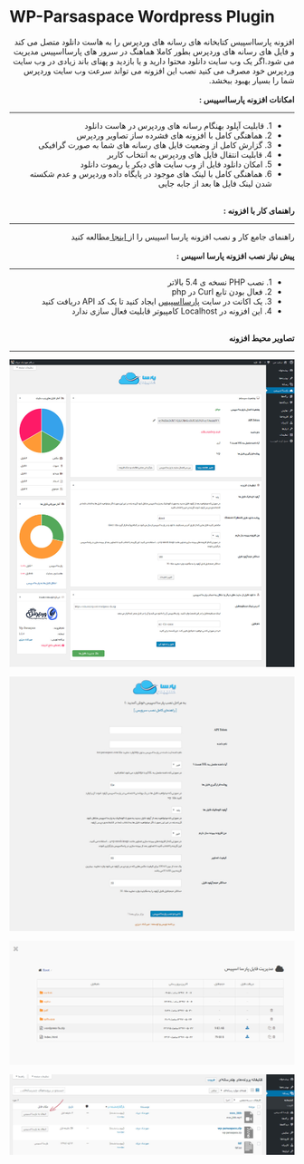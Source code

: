 # WP-Parsaspace Wordpress Plugin
<div dir="rtl">افزونه پارسااسپیس کتابخانه های رسانه های وردپرس را به هاست دانلود متصل می کند و فایل های رسانه های وردپرس بطور کاملا هماهنگ در سرور های پارسااسپیس مدیریت می شود.اگر یک وب سایت دانلود محتوا دارید و یا بازدید و پهنای باند زیادی در وب سایت وردپرس خود مصرف می کنید نصب این افزونه می تواند سرعت وب سایت وردپرس شما را بسیار بهبود ببخشد.</div>
<br />
<div dir="rtl"><b>امکانات افزونه پارسااسپیس :</b></div>
<hr>
<div dir="rtl"><ul>
  <li>1. قابلیت آپلود بهنگام رسانه های وردپرس در هاست دانلود</li>
  <li>2. هماهنگی کامل با افزونه های فشرده ساز تصاویر وردپرس</li>
  <li>3. گزارش کامل از وضعیت فایل های رسانه های شما به صورت گرافیکی</li>
  <li>4. قابلیت انتقال فایل های وردپرس به انتخاب کاربر</li>
  <li>5. امکان دانلود فایل از وب سایت های دیکر یا ریموت دانلود</li>
  <li>6. هماهنگی کامل با لینک های موجود در پایگاه داده وردپرس و عدم شکسته شدن لینک فایل ها بعد از جابه جایی</li>
</ul></div>
<br />
<div dir="rtl"><b>راهنمای کار با افزونه :</b></div>
<hr>
<div dir="rtl">راهنمای جامع کار و نصب افزونه پارسا اسپیس را از<a href="https://realwp.net/wp-parsaspace/" target="_blank"> اینجا </a> مطالعه کنید</div>
<br />
<div dir="rtl"><b>پیش نیاز نصب افزونه پارسا اسپیس :</b></div>
<hr>
<div dir="rtl">
<ul>
  <li>1. نصب PHP نسخه ی 5.4 بالاتر</li>
  <li>2. فعال بودن تابع Curl در php</li>
  <li>3. یک اکانت در سایت <a href="http://parsaspace.com/" target="_blank">پارسااسپیس</a> ایجاد کنید تا یک کد API دریافت کنید</li>
  <li>4. این افزونه در Localhost کامپیوتر قابلیت فعال سازی ندارد</li>
</ul>
</div>
<br />
<div dir="rtl"><b>تصاویر محیط افزونه</b></div>
<hr>

<p align="center">
  <img src="https://raw.githubusercontent.com/mehrshaddarzi/wp-parsaspace/master/screenshot-1.jpg" title="wp-parsaspace">
</p>
<p align="center">
  <img src="https://raw.githubusercontent.com/mehrshaddarzi/wp-parsaspace/master/screenshot-2.jpg" title="wp-parsaspace">
</p>
<p align="center">
  <img src="https://raw.githubusercontent.com/mehrshaddarzi/wp-parsaspace/master/screenshot-3.jpg" title="wp-parsaspace">
</p>
<p align="center">
  <img src="https://raw.githubusercontent.com/mehrshaddarzi/wp-parsaspace/master/screenshot-4.jpg" title="wp-parsaspace">
</p>
